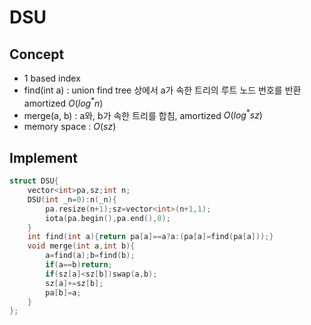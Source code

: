 # DSU

## Concept
- 1 based index
- find(int a) : union find tree 상에서 a가 속한 트리의 루트 노드 번호를 반환 amortized $O(log^*n)$
- merge(a, b) : a와, b가 속한 트리를 합침, amortized $O(log^*sz)$
- memory space : $O(sz)$

## Implement

```cpp
struct DSU{
    vector<int>pa,sz;int n;
    DSU(int _n=0):n(_n){
        pa.resize(n+1);sz=vector<int>(n+1,1);
        iota(pa.begin(),pa.end(),0);
    }
    int find(int a){return pa[a]==a?a:(pa[a]=find(pa[a]));}
    void merge(int a,int b){
        a=find(a);b=find(b);
        if(a==b)return;
        if(sz[a]<sz[b])swap(a,b);
        sz[a]+=sz[b];
        pa[b]=a;
    }
};
```
